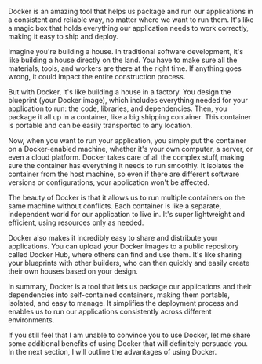 [//]: # (What is Docker?)

Docker is an amazing tool that helps us package and run our applications in a consistent and reliable way, no matter where we want to run them. It's like a magic box that holds everything our application needs to work correctly, making it easy to ship and deploy.

Imagine you're building a house. In traditional software development, it's like building a house directly on the land. You have to make sure all the materials, tools, and workers are there at the right time. If anything goes wrong, it could impact the entire construction process.

But with Docker, it's like building a house in a factory. You design the blueprint (your Docker image), which includes everything needed for your application to run: the code, libraries, and dependencies. Then, you package it all up in a container, like a big shipping container. This container is portable and can be easily transported to any location.

Now, when you want to run your application, you simply put the container on a Docker-enabled machine, whether it's your own computer, a server, or even a cloud platform. Docker takes care of all the complex stuff, making sure the container has everything it needs to run smoothly. It isolates the container from the host machine, so even if there are different software versions or configurations, your application won't be affected.

The beauty of Docker is that it allows us to run multiple containers on the same machine without conflicts. Each container is like a separate, independent world for our application to live in. It's super lightweight and efficient, using resources only as needed.

Docker also makes it incredibly easy to share and distribute your applications. You can upload your Docker images to a public repository called Docker Hub, where others can find and use them. It's like sharing your blueprints with other builders, who can then quickly and easily create their own houses based on your design.

In summary, Docker is a tool that lets us package our applications and their dependencies into self-contained containers, making them portable, isolated, and easy to manage. It simplifies the deployment process and enables us to run our applications consistently across different environments.

If you still feel that I am unable to convince you to use Docker, let me share some additional benefits of using Docker that will definitely persuade you. In the next section, I will outline the advantages of using Docker.
